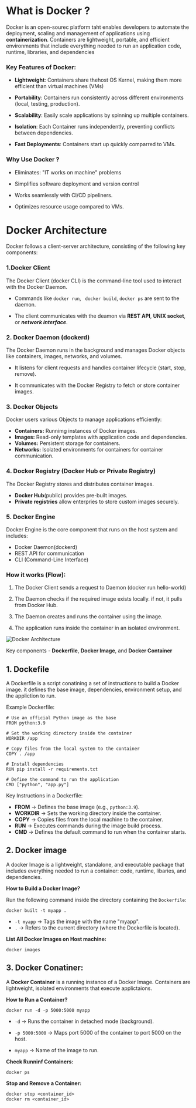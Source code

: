 # What is Docker ?


Docker is an open-sourec platform taht enables developers to automate the deployment, scaling and management of applications using **containerization**. Containers are lightweight, portable, and efficient environments that include everything needed to run an application code, runtime, libraries, and dependencies

### Key Features of Docker:

- **Lightweight**: Containers share thehost OS Kernel, making them more efficient than virtual machines (VMs)

- **Portability**: Containers run consistently across different environments (local, testing, production).

- **Scalability**: Easily scale applications by spinning up multiple containers.

- **Isolation**: Each Container runs independently, preventing conflicts between dependencies.

- **Fast Deployments**: Containers start up quickly comparred to VMs.


### Why Use Docker ?

- Eliminates: "IT works on machine" problems

- Simplifies software deployment and version control

- Works seamlessly with CI/CD pipeliners.

- Optimizes resource usage compared to VMs.


# Docker Architecture

Docker follows a client-server architecture, consisting of the following key components:


### 1.Docker Client 

The Docker Client (docker CLI) is the command-line tool used to interact with the Docker Daemon.

- Commands like ```docker run```, ``` docker build```, ``` docker ps ``` are sent to the daemon.

- The client communicates with the deamon via **REST API**, **UNIX socket**, or ***network interface***.


### 2. Docker Daemon (dockerd)

The Docker Daemon runs in the background and manages Docker objects like containers, images, networks, and volumes.

- It listens for client requests and handles container lifecycle (start, stop, remove).

- It communicates with the Docker Registry to fetch or store container images.


### 3. Docker Objects 

Docker users various Objects to manage applications efficiently:

- **Containers:** Runnimg instances of Docker images.
- **Images:**  Read-only templates with application code and dependencies.
- **Volumes:** Persistent storage for containers.
- **Networks:** Isolated environments for containers for container communication.

### 4. Docker Registry (Docker Hub or Private Registry)

The Docker Registry stores and distributes container images.

- **Docker Hub**(public) provides pre-built images.
- **Private registries** allow enterpries to store custom images securely.

### 5. Docker Engine

Docker Engine is the core component that runs on the host system and includes:

- Docker Daemon(dockerd)
- REST API for communication
- CLI (Command-Line Interface)

### How it works (Flow):

1. The Docker Client sends a request to Daemon (docker run hello-world)

2. The Daemon checks if the required image exists locally. if not, it pulls from Docker Hub.

3. The Daemon creates and runs the container using the image.

4. The application runs inside the container in an isolated environment.



![Docker Architecture](https://docs.docker.com/get-started/images/docker-architecture.webp)


Key components - **Dockerfile**, **Docker Image**, and **Docker Container**


## 1. Dockefile

A Dockerfile is a script conatining a set of instructions to build a Docker image. it defines the base image, dependencies, environment setup, and the appliction to run.

Example Dockerfile:

```
# Use an official Python image as the base
FROM python:3.9  

# Set the working directory inside the container
WORKDIR /app  

# Copy files from the local system to the container
COPY . /app  

# Install dependencies
RUN pip install -r requirements.txt  

# Define the command to run the application
CMD ["python", "app.py"]  

```

Key Instructions in a Dockerfile:

- **FROM** → Defines the base image (e.g., ```python:3.9```).
- **WORKDIR** → Sets the working directory inside the container.
- **COPY** → Copies files from the local machine to the container.
- **RUN** → Executes commands during the image build process.
- **CMD** → Defines the default command to run when the container starts.

## 2. Docker image

A docker Image is a lightweight, standalone, and executable package that includes everything needed to run a container: code, runtime, libaries, and dependencies.

**How to Build a Docker Image?**

Run the following command inside the directory containing the ```Dockerfile```:
```
docker built -t myapp .
```
- ```-t myapp``` → Tags the image with the name "myapp".
- ```.``` → Refers to the current directory (where the Dockerfile is located).

**List All Docker Images on Host machine:**

```
docker images
```

## 3. Docker Conatiner:

A **Docker Container** is a running instance of a Docker Image. Containers are lightweight, isolated environments that execute applictaions.

**How to Run a Container?**
```
docker run -d -p 5000:5000 myapp
```

- ```-d``` → Runs the container in detached mode (background).

- ```-p 5000:5000``` → Maps port 5000 of the container to port 5000 on the host.

- ```myapp``` → Name of the image to run.

**Check Runninf Containers:**

```
docker ps
```

**Stop and Remove a Container:**

```
docker stop <container_id>
docker rm <container_id>
```
